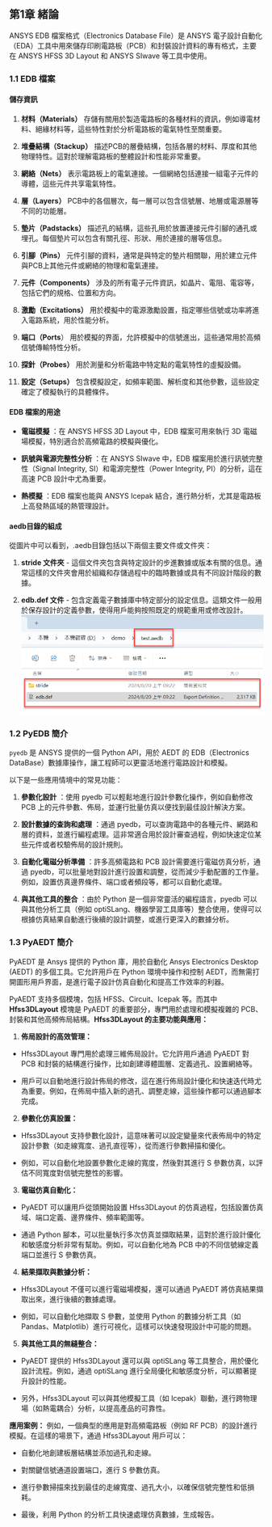 第1章 緒論
---

ANSYS EDB 檔案格式（Electronics Database File）是 ANSYS 電子設計自動化（EDA）工具中用來儲存印刷電路板（PCB）和封裝設計資料的專有格式，主要在 ANSYS HFSS 3D Layout 和 ANSYS SIwave 等工具中使用。

### 1.1 EDB 檔案
#### 儲存資訊 
1. **材料（Materials）** 
存儲有關用於製造電路板的各種材料的資訊，例如導電材料、絕緣材料等，這些特性對於分析電路板的電氣特性至關重要。

2. **堆疊結構（Stackup）** 
描述PCB的層疊結構，包括各層的材料、厚度和其他物理特性。這對於理解電路板的整體設計和性能非常重要。

3. **網絡（Nets）** 
表示電路板上的電氣連接。一個網絡包括連接一組電子元件的導體，這些元件共享電氣特性。

4. **層（Layers）**
PCB中的各個層次，每一層可以包含信號層、地層或電源層等不同的功能層。
5. **墊片（Padstacks）** 
描述孔的結構，這些孔用於放置連接元件引腳的通孔或埋孔。每個墊片可以包含有關孔徑、形狀、用於連接的層等信息。

6. **引腳（Pins）** 
元件引腳的資料，通常是與特定的墊片相關聯，用於建立元件與PCB上其他元件或網絡的物理和電氣連接。

7. **元件（Components）** 
涉及的所有電子元件資訊，如晶片、電阻、電容等，包括它們的規格、位置和方向。

8. **激勵（Excitations）** 
用於模擬中的電源激勵設置，指定哪些信號或功率將進入電路系統，用於性能分析。

9. **端口（Ports**） 
用於模擬的界面，允許模擬中的信號進出，這些通常用於高頻信號傳輸特性分析。

10. **探針（Probes）** 
用於測量和分析電路中特定點的電氣特性的虛擬設備。

11. **設定（Setups）** 
包含模擬設定，如頻率範圍、解析度和其他參數，這些設定確定了模擬執行的具體條件。

#### EDB 檔案的用途 
 
- **電磁模擬** ：在 ANSYS HFSS 3D Layout 中，EDB 檔案可用來執行 3D 電磁場模擬，特別適合於高頻電路的模擬與優化。
 
- **訊號與電源完整性分析** ：在 ANSYS SIwave 中，EDB 檔案用於進行訊號完整性（Signal Integrity, SI）和電源完整性（Power Integrity, PI）的分析，這在高速 PCB 設計中尤為重要。
 
- **熱模擬** ：EDB 檔案也能與 ANSYS Icepak 結合，進行熱分析，尤其是電路板上高發熱區域的熱管理設計。



#### aedb目錄的組成

從圖片中可以看到，.aedb目錄包括以下兩個主要文件或文件夾： 
1. **stride 文件夾**  - 這個文件夾包含與特定設計的步進數據或版本有關的信息。通常這樣的文件夾會用於組織和存儲過程中的臨時數據或具有不同設計階段的數據。
 
2. **edb.def 文件**  - 包含定義電子數據庫中特定部分的設定信息。這類文件一般用於保存設計的定義參數，使得用戶能夠按照既定的規範重用或修改設計。
![2024-08-20_09-23-59](/assets/2024-08-20_09-23-59.png)

### 1.2 PyEDB 簡介

`pyedb` 是 ANSYS 提供的一個 Python API，用於 AEDT 的 EDB（Electronics DataBase）數據庫操作，讓工程師可以更靈活地進行電路設計和模擬。

以下是一些應用情境中的常見功能：
 
1. **參數化設計** ：使用 pyedb 可以輕鬆地進行設計參數化操作，例如自動修改 PCB 上的元件參數、佈局，並運行批量仿真以便找到最佳設計解決方案。
 
2. **設計數據的查詢和處理** ：通過 pyedb，可以查詢電路中的各種元件、網路和層的資料，並進行編程處理。這非常適合用於設計審查過程，例如快速定位某些元件或者校驗佈局的設計規則。
 
3. **自動化電磁分析準備** ：許多高頻電路和 PCB 設計需要進行電磁仿真分析，通過 pyedb，可以批量地對設計進行設置和調整，從而減少手動配置的工作量。例如，設置仿真邊界條件、端口或者頻段等，都可以自動化處理。
 
4. **與其他工具的整合** ：由於 Python 是一個非常靈活的編程語言，pyedb 可以與其他分析工具（例如 optiSLang、機器學習工具庫等）整合使用，使得可以根據仿真結果自動進行後續的設計調整，或進行更深入的數據分析。

### 1.3 PyAEDT 簡介
PyAEDT 是 Ansys 提供的 Python 庫，用於自動化 Ansys Electronics Desktop (AEDT) 的多個工具。它允許用戶在 Python 環境中操作和控制 AEDT，而無需打開圖形用戶界面，是進行電子設計仿真自動化和提高工作效率的利器。

PyAEDT 支持多個模塊，包括 HFSS、Circuit、Icepak 等。而其中 **Hfss3DLayout**  模塊是 PyAEDT 的重要部分，專門用於處理和模擬複雜的 PCB、封裝和其他高頻佈局結構。**Hfss3DLayout 的主要功能與應用：**  
1. **佈局設計的高效管理：** 
  - Hfss3DLayout 專門用於處理三維佈局設計。它允許用戶通過 PyAEDT 對 PCB 和封裝的結構進行操作，比如創建導體圖層、定義過孔、設置網絡等。

  - 用戶可以自動地進行設計佈局的修改，這在進行佈局設計優化和快速迭代時尤為重要。例如，在佈局中插入新的過孔、調整走線，這些操作都可以通過腳本完成。
 
2. **參數化仿真設置：** 
  - Hfss3DLayout 支持參數化設計，這意味著可以設定變量來代表佈局中的特定設計參數（如走線寬度、過孔直徑等），從而進行參數掃描和優化。

  - 例如，可以自動化地設置參數化走線的寬度，然後對其進行 S 參數仿真，以評估不同寬度對信號完整性的影響。
 
3. **電磁仿真自動化：** 
  - PyAEDT 可以讓用戶從頭開始設置 Hfss3DLayout 的仿真過程，包括設置仿真域、端口定義、邊界條件、頻率範圍等。

  - 通過 Python 腳本，可以批量執行多次仿真並擷取結果，這對於進行設計優化和敏感度分析非常有幫助。例如，可以自動化地為 PCB 中的不同信號線定義端口並進行 S 參數仿真。
 
4. **結果擷取與數據分析：** 
  - Hfss3DLayout 不僅可以進行電磁場模擬，還可以通過 PyAEDT 將仿真結果擷取出來，進行後續的數據處理。

  - 例如，可以自動化地擷取 S 參數，並使用 Python 的數據分析工具（如 Pandas、Matplotlib）進行可視化，這樣可以快速發現設計中可能的問題。
 
5. **與其他工具的無縫整合：** 
  - PyAEDT 提供的 Hfss3DLayout 還可以與 optiSLang 等工具整合，用於優化設計流程。例如，通過 optiSLang 進行全局優化和敏感度分析，可以顯著提升設計的性能。

  - 另外，Hfss3DLayout 可以與其他模擬工具（如 Icepak）聯動，進行跨物理場（如熱電耦合）分析，以提高產品的可靠性。

**應用案例：** 
例如，一個典型的應用是對高頻電路板（例如 RF PCB）的設計進行模擬。在這樣的場景下，通過 Hfss3DLayout 用戶可以：

- 自動化地創建板層結構並添加過孔和走線。

- 對關鍵信號通道設置端口，進行 S 參數仿真。

- 進行參數掃描來找到最佳的走線寬度、過孔大小，以確保信號完整性和低損耗。

- 最後，利用 Python 的分析工具快速處理仿真數據，生成報告。